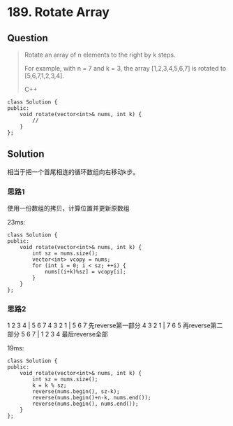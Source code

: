 # 189. Rotate Array

## Question

> Rotate an array of n elements to the right by k steps.
> 
> For example, with n = 7 and k = 3, the array [1,2,3,4,5,6,7] is rotated to [5,6,7,1,2,3,4].
> 
> C++
```
class Solution {
public:
    void rotate(vector<int>& nums, int k) {
		//
    }
};
```

## Solution

相当于把一个首尾相连的循环数组向右移动k步。

### 思路1

使用一份数组的拷贝，计算位置并更新原数组

23ms:
```
class Solution {
public:
    void rotate(vector<int>& nums, int k) {
        int sz = nums.size();
        vector<int> vcopy = nums;
        for (int i = 0; i < sz; ++i) {
            nums[(i+k)%sz] = vcopy[i];
        }
    }
};
```

### 思路2

1 2 3 4 | 5 6 7
4 3 2 1 | 5 6 7 先reverse第一部分
4 3 2 1 | 7 6 5 再reverse第二部分
5 6 7 | 1 2 3 4 最后reverse全部

19ms:

```
class Solution {
public:
    void rotate(vector<int>& nums, int k) {
        int sz = nums.size();
        k = k % sz;       
        reverse(nums.begin(), sz-k);
        reverse(nums.begin()+n-k, nums.end());
        reverse(nums.begin(), nums.end());
    }
};
```
